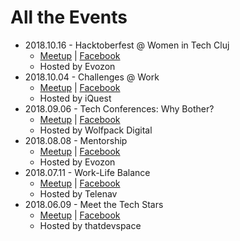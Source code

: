 # All the Events

- 2018.10.16 - Hacktoberfest @ Women in Tech Cluj
    - [Meetup](https://www.meetup.com/Women-in-Tech-Cluj/events/255241383/) | [Facebook](https://www.facebook.com/events/2333249556689482/)
    - Hosted by Evozon
- 2018.10.04 - Challenges @ Work
    - [Meetup](https://www.meetup.com/Women-in-Tech-Cluj/events/254827896/) | [Facebook](https://www.facebook.com/events/934669950074204/)
    - Hosted by iQuest
- 2018.09.06 - Tech Conferences: Why Bother?
    - [Meetup](https://www.meetup.com/Women-in-Tech-Cluj/events/254827896/) | [Facebook](https://www.facebook.com/events/1035785859917617/)
    - Hosted by Wolfpack Digital
- 2018.08.08 - Mentorship
    - [Meetup](https://www.meetup.com/Women-in-Tech-Cluj/events/253107903/) | [Facebook](https://www.facebook.com/events/1900793419987031/)
    - Hosted by Evozon
- 2018.07.11 - Work-Life Balance
    - [Meetup](https://www.meetup.com/Women-in-Tech-Cluj/events/252121699/) | [Facebook](https://www.facebook.com/events/331137957422665/)
    - Hosted by Telenav
- 2018.06.09 - Meet the Tech Stars
    - [Meetup](https://www.meetup.com/Women-in-Tech-Cluj/events/251047474/) | [Facebook](https://www.facebook.com/events/588303248192299/)
    - Hosted by thatdevspace
